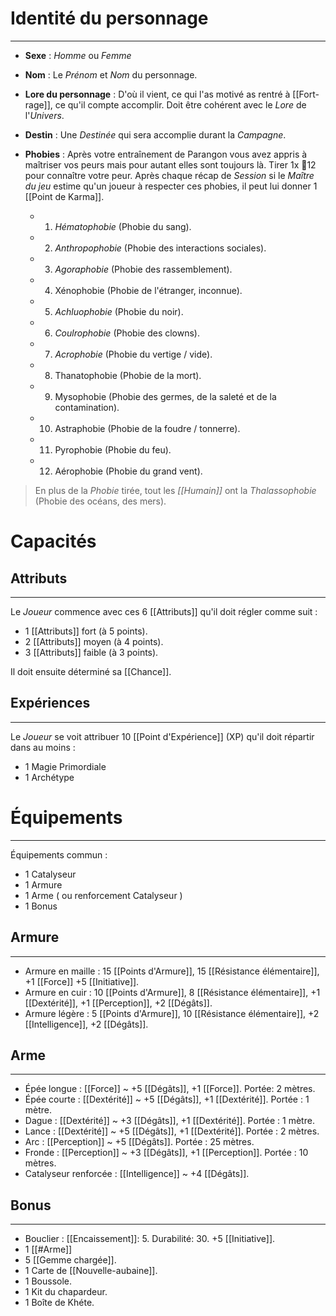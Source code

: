 #  Identité du personnage
---
- **Sexe** : *Homme* ou *Femme*

- **Nom** : Le *Prénom* et *Nom* du personnage.

- **Lore du personnage** : D'où il vient, ce qui l'as motivé as rentré à [[Fort-rage]], ce qu'il compte accomplir. Doit être cohérent avec le *Lore* de l'*Univers*.

- **Destin** : Une *Destinée* qui sera accomplie durant la *Campagne*.

- **Phobies** : Après votre entraînement de Parangon vous avez appris à maîtriser vos peurs mais pour autant elles sont toujours là. Tirer 1x 🎲12 pour connaître votre peur. Après chaque récap de *Session* si le *Maître du jeu* estime qu'un joueur à respecter ces phobies, il peut lui donner 1 [[Point de Karma]].
	- 1. *Hématophobie* (Phobie du sang).
	- 2. *Anthropophobie* (Phobie des interactions sociales).
	- 3. *Agoraphobie* (Phobie des rassemblement).
	- 4. Xénophobie (Phobie de l'étranger, inconnue).
	- 5. *Achluophobie* (Phobie du noir).
	- 6. *Coulrophobie* (Phobie des clowns).
	- 7. *Acrophobie* (Phobie du vertige / vide).
	- 8. Thanatophobie (Phobie de la mort).
	- 9. Mysophobie (Phobie des germes, de la saleté et de la contamination).
	- 10. Astraphobie (Phobie de la foudre / tonnerre).
	- 11. Pyrophobie (Phobie du feu).
	- 12. Aérophobie (Phobie du grand vent).
> En plus de la *Phobie* tirée, tout les *[[Humain]]* ont la *Thalassophobie* (Phobie des océans, des mers).

# Capacités
## Attributs
---
Le *Joueur* commence avec ces 6 [[Attributs]] qu'il doit régler comme suit :
- 1 [[Attributs]] fort (à 5 points).
- 2 [[Attributs]] moyen (à 4 points).
- 3 [[Attributs]] faible (à 3 points).

Il doit ensuite déterminé sa [[Chance]].

## Expériences
---
Le *Joueur* se voit attribuer 10 [[Point d'Expérience]] (XP) qu'il doit répartir dans au moins :
- 1 Magie Primordiale
- 1 Archétype

# Équipements
---
Équipements commun :
- 1 Catalyseur
- 1 Armure
- 1 Arme ( ou renforcement Catalyseur )
- 1 Bonus

## Armure
---
- Armure en maille : 15 [[Points d'Armure]], 15 [[Résistance élémentaire]], +1 [[Force]] +5 [[Initiative]].
- Armure en cuir : 10 [[Points d'Armure]], 8 [[Résistance élémentaire]], +1 [[Dextérité]], +1 [[Perception]], +2 [[Dégâts]].
- Armure légère : 5 [[Points d'Armure]], 10 [[Résistance élémentaire]], +2 [[Intelligence]], +2 [[Dégâts]].

## Arme
---
- Épée longue : [[Force]] ~ +5 [[Dégâts]], +1 [[Force]]. Portée: 2 mètres.
- Épée courte : [[Dextérité]] ~ +5 [[Dégâts]], +1 [[Dextérité]]. Portée : 1 mètre.
- Dague  : [[Dextérité]] ~ +3 [[Dégâts]], +1 [[Dextérité]]. Portée : 1 mètre.
- Lance : [[Dextérité]] ~ +5 [[Dégâts]], +1 [[Dextérité]]. Portée : 2 mètres.
- Arc : [[Perception]] ~ +5 [[Dégâts]]. Portée : 25 mètres.
- Fronde : [[Perception]] ~ +3 [[Dégâts]], +1 [[Perception]]. Portée : 10 mètres.
- Catalyseur renforcée : [[Intelligence]] ~ +4 [[Dégâts]].

## Bonus
---
- Bouclier : [[Encaissement]]: 5. Durabilité: 30. +5 [[Initiative]].
- 1 [[#Arme]]
- 5 [[Gemme chargée]].
- 1 Carte de [[Nouvelle-aubaine]].
- 1 Boussole.
- 1 Kit du chapardeur.
- 1 Boîte de Khéte.
